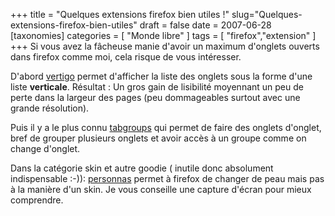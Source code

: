 +++
title = "Quelques extensions firefox bien utiles !"
slug="Quelques-extensions-firefox-bien-utiles"
draft = false
date = 2007-06-28
[taxonomies]
categories = [ "Monde libre" ]
tags = [ "firefox","extension" ]
+++
Si vous avez la fâcheuse manie d'avoir un maximum d'onglets ouverts dans firefox comme moi, cela risque de vous intéresser.

D'abord [vertigo](https://addons.mozilla.org/fr/firefox/addon/1343) permet d'afficher la liste des onglets sous la forme d'une liste __verticale__. Résultat : Un gros gain de lisibilité moyennant un peu de perte dans la largeur des pages (peu dommageables surtout avec une grande résolution).

Puis il y a le plus connu [tabgroups](http://paranoid-androids.com/tabgroups/) qui permet de faire des onglets d'onglet, bref de grouper plusieurs onglets et avoir accès à un groupe comme on change d'onglet.

Dans la catégorie skin et autre goodie ( inutile donc absolument indispensable :-)):
[personnas](http://www.puffinlabs.com/personas/) permet à firefox de changer de peau mais pas à la manière d'un skin. Je vous conseille une capture d'écran pour mieux comprendre.
